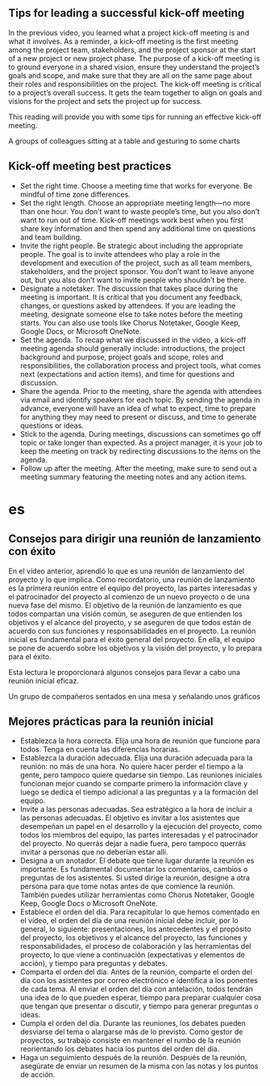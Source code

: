 ## Tips for leading a successful kick-off meeting
In the previous video, you learned what a project kick-off meeting is and what it involves. As a reminder, a kick-off meeting is the first meeting among the project team, stakeholders, and the project sponsor at the start of a new project or new project phase. The purpose of a kick-off meeting is to ground everyone in a shared vision, ensure they understand the project’s goals and scope, and make sure that they are all on the same page about their roles and responsibilities on the project. The kick-off meeting is critical to a project’s overall success. It gets the team together to align on goals and visions for the project and sets the project up for success.

This reading will provide you with some tips for running an effective kick-off meeting. 

A groups of colleagues sitting at a table and gesturing to some charts
## Kick-off meeting best practices
- Set the right time. Choose a meeting time that works for everyone. Be mindful of time zone differences. 
- Set the right length. Choose an appropriate meeting length—no more than one hour. You don’t want to waste people’s time, but you also don’t want to run out of time. Kick-off meetings work best when you first share key information and then spend any additional time on questions and team building.
- Invite the right people. Be strategic about including the appropriate people. The goal is to invite attendees who play a role in the development and execution of the project, such as all team members, stakeholders, and the project sponsor. You don’t want to leave anyone out, but you also don’t want to invite people who shouldn’t be there.
- Designate a notetaker. The discussion that takes place during the meeting is important. It is critical that you document any feedback, changes, or questions asked by attendees. If you are leading the meeting, designate someone else to take notes before the meeting starts. You can also use tools like Chorus Notetaker, Google Keep, Google Docs, or Microsoft OneNote.  
- Set the agenda. To recap what we discussed in the video, a kick-off meeting agenda should generally include: introductions, the project background and purpose, project goals and scope, roles and responsibilities, the collaboration process and project tools, what comes next (expectations and action items), and time for questions and discussion.
- Share the agenda. Prior to the meeting, share the agenda with attendees via email and identify speakers for each topic. By sending the agenda in advance, everyone will have an idea of what to expect, time to prepare for anything they may need to present or discuss, and time to generate questions or ideas.
- Stick to the agenda. During meetings, discussions can sometimes go off topic or take longer than expected. As a project manager, it is your job to keep the meeting on track by redirecting discussions to the items on the agenda. 
- Follow up after the meeting. After the meeting, make sure to send out a meeting summary featuring the meeting notes and any action items. 

# es
## Consejos para dirigir una reunión de lanzamiento con éxito
En el vídeo anterior, aprendió lo que es una reunión de lanzamiento del proyecto y lo que implica. Como recordatorio, una reunión de lanzamiento es la primera reunión entre el equipo del proyecto, las partes interesadas y el patrocinador del proyecto al comienzo de un nuevo proyecto o de una nueva fase del mismo. El objetivo de la reunión de lanzamiento es que todos compartan una visión común, se aseguren de que entienden los objetivos y el alcance del proyecto, y se aseguren de que todos están de acuerdo con sus funciones y responsabilidades en el proyecto. La reunión inicial es fundamental para el éxito general del proyecto. En ella, el equipo se pone de acuerdo sobre los objetivos y la visión del proyecto, y lo prepara para el éxito.

Esta lectura le proporcionará algunos consejos para llevar a cabo una reunión inicial eficaz. 

Un grupo de compañeros sentados en una mesa y señalando unos gráficos
## Mejores prácticas para la reunión inicial
- Establezca la hora correcta. Elija una hora de reunión que funcione para todos. Tenga en cuenta las diferencias horarias. 
- Establezca la duración adecuada. Elija una duración adecuada para la reunión: no más de una hora. No quiere hacer perder el tiempo a la gente, pero tampoco quiere quedarse sin tiempo. Las reuniones iniciales funcionan mejor cuando se comparte primero la información clave y luego se dedica el tiempo adicional a las preguntas y a la formación del equipo.
- Invite a las personas adecuadas. Sea estratégico a la hora de incluir a las personas adecuadas. El objetivo es invitar a los asistentes que desempeñan un papel en el desarrollo y la ejecución del proyecto, como todos los miembros del equipo, las partes interesadas y el patrocinador del proyecto. No querrás dejar a nadie fuera, pero tampoco querrás invitar a personas que no deberían estar allí.
- Designa a un anotador. El debate que tiene lugar durante la reunión es importante. Es fundamental documentar los comentarios, cambios o preguntas de los asistentes. Si usted dirige la reunión, designe a otra persona para que tome notas antes de que comience la reunión. También puedes utilizar herramientas como Chorus Notetaker, Google Keep, Google Docs o Microsoft OneNote.  
- Establece el orden del día. Para recapitular lo que hemos comentado en el vídeo, el orden del día de una reunión inicial debe incluir, por lo general, lo siguiente: presentaciones, los antecedentes y el propósito del proyecto, los objetivos y el alcance del proyecto, las funciones y responsabilidades, el proceso de colaboración y las herramientas del proyecto, lo que viene a continuación (expectativas y elementos de acción), y tiempo para preguntas y debates.
- Comparta el orden del día. Antes de la reunión, comparte el orden del día con los asistentes por correo electrónico e identifica a los ponentes de cada tema. Al enviar el orden del día con antelación, todos tendrán una idea de lo que pueden esperar, tiempo para preparar cualquier cosa que tengan que presentar o discutir, y tiempo para generar preguntas o ideas.
- Cumpla el orden del día. Durante las reuniones, los debates pueden desviarse del tema o alargarse más de lo previsto. Como gestor de proyectos, su trabajo consiste en mantener el rumbo de la reunión reorientando los debates hacia los puntos del orden del día. 
- Haga un seguimiento después de la reunión. Después de la reunión, asegúrate de enviar un resumen de la misma con las notas y los puntos de acción. 
